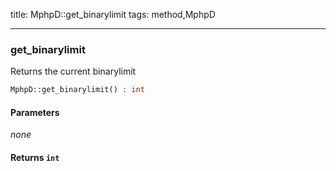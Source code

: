 title: MphpD::get_binarylimit
tags: method,MphpD

---

<div class="method">
<h3 class="method-name">get_binarylimit</h3>
<p>Returns the current binarylimit</p>

```php
MphpD::get_binarylimit() : int
```

#### Parameters

*none*


#### Returns `int`




</div>
